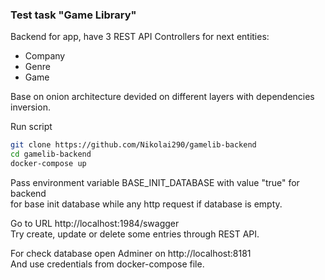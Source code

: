 ### Test task "Game Library"

Backend for app, have 3 REST API Controllers for next entities:

- Company
- Genre
- Game

Base on onion architecture devided on different layers with dependencies inversion.

Run script

```Bash
git clone https://github.com/Nikolai290/gamelib-backend
cd gamelib-backend
docker-compose up
```

Pass environment variable BASE_INIT_DATABASE with value "true" for backend\
for base init database while any http request if database is empty.

Go to URL http://localhost:1984/swagger\
Try create, update or delete some entries through REST API.

For check database open Adminer on http://localhost:8181\
And use credentials from docker-compose file.
